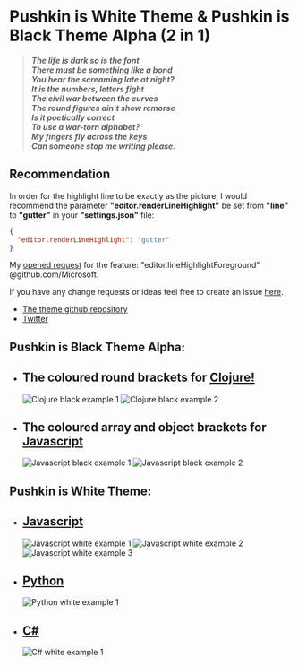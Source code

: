# Pushkin is White Theme & Pushkin is Black Theme Alpha (2 in 1)

>***The life is dark so is the font  
There must be something like a bond  
You hear the screaming late at night?  
It is the numbers, letters fight  
The civil war between the curves  
The round figures ain't show remorse  
Is it poetically correct  
To use a war-torn alphabet?  
My fingers fly across the keys  
Can someone stop me writing please.***

## **Recommendation**
In order for the highlight line to be exactly as the picture, I would recommend the parameter **"editor.renderLineHighlight"** be set from **"line"** to **"gutter"** in your **"settings.json"** file:
```json
{
  "editor.renderLineHighlight": "gutter"
}
```

My [opened request](https://github.com/Microsoft/vscode/issues/28299) for the feature: "editor.lineHighlightForeground" @github.com/Microsoft.

If you have any change requests or ideas feel free to create an issue [here](https://github.com/llatigid/Pushkin-is-White-Theme/issues).
* [The theme github repository](https://github.com/llatigid/Pushkin-is-White-Theme)
* [Twitter](https://twitter.com/ISPushkin)  

## **Pushkin is Black Theme Alpha:**
- ## The coloured round brackets for [Clojure!](https://raw.githubusercontent.com/llatigid/Pushkin-is-White-Theme/master/media/pushkin-is-black-example-clojure-1.png)

  ![Clojure black example 1](https://raw.githubusercontent.com/llatigid/Pushkin-is-White-Theme/master/media/pushkin-is-black-example-clojure-1.png)
  ![Clojure black example 2](https://raw.githubusercontent.com/llatigid/Pushkin-is-White-Theme/master/media/pushkin-is-black-example-clojure-2.png)

- ## The coloured array and object brackets for [Javascript](https://raw.githubusercontent.com/llatigid/Pushkin-is-White-Theme/master/media/pushkin-is-black-example-js-1.png)

  ![Javascript black example 1](https://raw.githubusercontent.com/llatigid/Pushkin-is-White-Theme/master/media/pushkin-is-black-example-js-1.png)
  ![Javascript black example 2](https://raw.githubusercontent.com/llatigid/Pushkin-is-White-Theme/master/media/pushkin-is-black-example-js-2.png)

## **Pushkin is White Theme:**
- ## [Javascript](https://raw.githubusercontent.com/llatigid/Pushkin-is-White-Theme/master/media/pushkin-is-white-example-js-1.png)
  ![Javascript white example 1](https://raw.githubusercontent.com/llatigid/Pushkin-is-White-Theme/master/media/pushkin-is-white-example-js-1.png)
  ![Javascript white example 2](https://raw.githubusercontent.com/llatigid/Pushkin-is-White-Theme/master/media/pushkin-is-white-example-js-2.png)
  ![Javascript white example 3](https://raw.githubusercontent.com/llatigid/Pushkin-is-White-Theme/master/media/pushkin-is-white-example-js-3.png)

- ## [Python](https://raw.githubusercontent.com/llatigid/Pushkin-is-White-Theme/master/media/pushkin-is-white-example-python.png)
  ![Python white example 1](https://raw.githubusercontent.com/llatigid/Pushkin-is-White-Theme/master/media/pushkin-is-white-example-python.png)

- ## [C#](https://raw.githubusercontent.com/llatigid/Pushkin-is-White-Theme/master/media/pushkin-is-white-example-c%23.png)
  ![C# white example 1](https://raw.githubusercontent.com/llatigid/Pushkin-is-White-Theme/master/media/pushkin-is-white-example-c%23.png)
